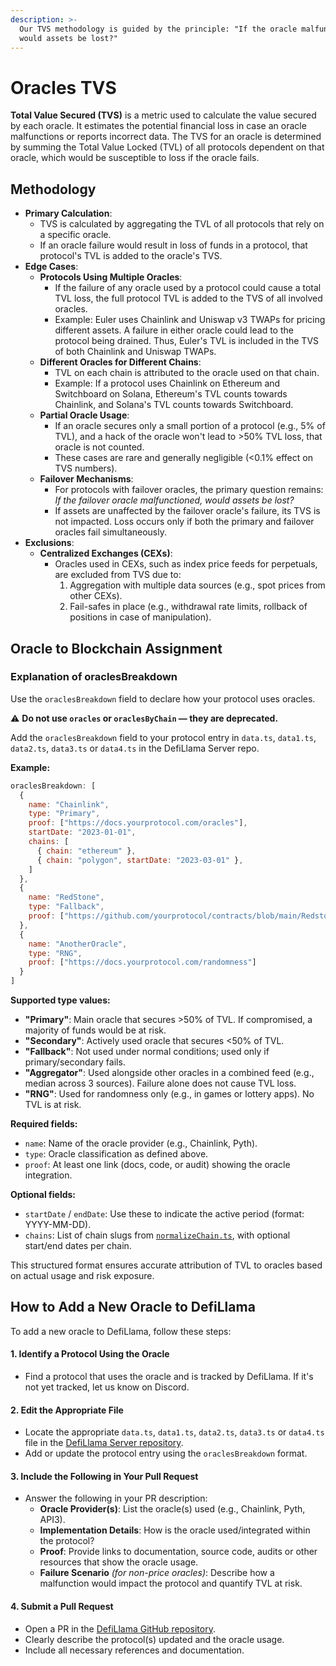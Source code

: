 ```yaml
---
description: >-
  Our TVS methodology is guided by the principle: "If the oracle malfunctions,
  would assets be lost?"
---
```


# Oracles TVS

**Total Value Secured (TVS)** is a metric used to calculate the value secured by each oracle. It estimates the potential financial loss in case an oracle malfunctions or reports incorrect data. The TVS for an oracle is determined by summing the Total Value Locked (TVL) of all protocols dependent on that oracle, which would be susceptible to loss if the oracle fails.

## Methodology

* **Primary Calculation**:
  * TVS is calculated by aggregating the TVL of all protocols that rely on a specific oracle.
  * If an oracle failure would result in loss of funds in a protocol, that protocol's TVL is added to the oracle's TVS.
* **Edge Cases**:
  * **Protocols Using Multiple Oracles**:
    * If the failure of any oracle used by a protocol could cause a total TVL loss, the full protocol TVL is added to the TVS of all involved oracles.
    * Example: Euler uses Chainlink and Uniswap v3 TWAPs for pricing different assets. A failure in either oracle could lead to the protocol being drained. Thus, Euler's TVL is included in the TVS of both Chainlink and Uniswap TWAPs.
  * **Different Oracles for Different Chains**:
    * TVL on each chain is attributed to the oracle used on that chain.
    * Example: If a protocol uses Chainlink on Ethereum and Switchboard on Solana, Ethereum's TVL counts towards Chainlink, and Solana's TVL counts towards Switchboard.
  * **Partial Oracle Usage**:
    * If an oracle secures only a small portion of a protocol (e.g., 5% of TVL), and a hack of the oracle won't lead to >50% TVL loss, that oracle is not counted.
    * These cases are rare and generally negligible (<0.1% effect on TVS numbers).&#x20;
  * **Failover Mechanisms**:
    * For protocols with failover oracles, the primary question remains: _If the failover oracle malfunctioned, would assets be lost?_
    * If assets are unaffected by the failover oracle's failure, its TVS is not impacted. Loss occurs only if both the primary and failover oracles fail simultaneously.
* **Exclusions**:
  * **Centralized Exchanges (CEXs)**:
    * Oracles used in CEXs, such as index price feeds for perpetuals, are excluded from TVS due to:
      1. Aggregation with multiple data sources (e.g., spot prices from other CEXs).
      2. Fail-safes in place (e.g., withdrawal rate limits, rollback of positions in case of manipulation).

## Oracle to Blockchain Assignment

### Explanation of oraclesBreakdown

Use the `oraclesBreakdown` field to declare how your protocol uses oracles.

⚠️ **Do not use `oracles` or `oraclesByChain` — they are deprecated.**

Add the `oraclesBreakdown` field to your protocol entry in `data.ts`, `data1.ts`, `data2.ts`, `data3.ts` or `data4.ts` in the DefiLlama Server repo.

**Example:**

```javascript
oraclesBreakdown: [
  {
    name: "Chainlink",
    type: "Primary",
    proof: ["https://docs.yourprotocol.com/oracles"],
    startDate: "2023-01-01",
    chains: [
      { chain: "ethereum" },
      { chain: "polygon", startDate: "2023-03-01" },
    ]
  },
  {
    name: "RedStone",
    type: "Fallback",
    proof: ["https://github.com/yourprotocol/contracts/blob/main/RedstoneOracle.sol"]
  },
  {
    name: "AnotherOracle",
    type: "RNG",
    proof: ["https://docs.yourprotocol.com/randomness"]
  }
]
```

**Supported type values:**
* **"Primary"**: Main oracle that secures >50% of TVL. If compromised, a majority of funds would be at risk.
* **"Secondary"**: Actively used oracle that secures <50% of TVL.
* **"Fallback"**: Not used under normal conditions; used only if primary/secondary fails.
* **"Aggregator"**: Used alongside other oracles in a combined feed (e.g., median across 3 sources). Failure alone does not cause TVL loss.
* **"RNG"**: Used for randomness only (e.g., in games or lottery apps). No TVL is at risk.

**Required fields:**
* `name`: Name of the oracle provider (e.g., Chainlink, Pyth).
* `type`: Oracle classification as defined above.
* `proof`: At least one link (docs, code, or audit) showing the oracle integration.

**Optional fields:**
* `startDate` / `endDate`: Use these to indicate the active period (format: YYYY-MM-DD).
* `chains`: List of chain slugs from [`normalizeChain.ts`](https://github.com/DefiLlama/defillama-server/blob/master/defi/src/utils/normalizeChain.ts), with optional start/end dates per chain.

This structured format ensures accurate attribution of TVL to oracles based on actual usage and risk exposure.

## How to Add a New Oracle to DefiLlama

To add a new oracle to DefiLlama, follow these steps:

#### 1. **Identify a Protocol Using the Oracle**

* Find a protocol that uses the oracle and is tracked by DefiLlama. If it's not yet tracked, let us know on Discord.

#### 2. **Edit the Appropriate File**

* Locate the appropriate `data.ts`, `data1.ts`, `data2.ts`, `data3.ts` or `data4.ts` file in the [DefiLlama Server repository](https://github.com/DefiLlama/defillama-server/blob/master/defi/src/protocols/).
* Add or update the protocol entry using the `oraclesBreakdown` format.

#### 3. **Include the Following in Your Pull Request**

* Answer the following in your PR description:
  * **Oracle Provider(s)**: List the oracle(s) used (e.g., Chainlink, Pyth, API3).
  * **Implementation Details**: How is the oracle used/integrated within the protocol?
  * **Proof**: Provide links to documentation, source code, audits or other resources that show the oracle usage.
  * **Failure Scenario** _(for non-price oracles)_: Describe how a malfunction would impact the protocol and quantify TVL at risk.

#### 4. **Submit a Pull Request**

* Open a PR in the [DefiLlama GitHub repository](https://github.com/DefiLlama/defillama-server/).
* Clearly describe the protocol(s) updated and the oracle usage.
* Include all necessary references and documentation.

